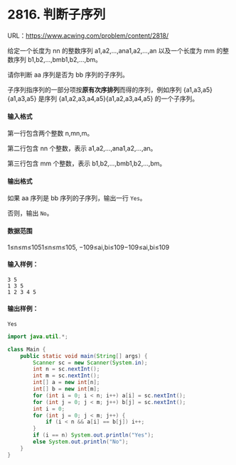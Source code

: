# 2816. 判断子序列

URL：https://www.acwing.com/problem/content/2818/

给定一个长度为 nn 的整数序列 a1,a2,…,ana1,a2,…,an 以及一个长度为 mm 的整数序列 b1,b2,…,bmb1,b2,…,bm。

请你判断 aa 序列是否为 bb 序列的子序列。

子序列指序列的一部分项按**原有次序排列**而得的序列，例如序列 {a1,a3,a5}{a1,a3,a5} 是序列 {a1,a2,a3,a4,a5}{a1,a2,a3,a4,a5} 的一个子序列。

#### 输入格式

第一行包含两个整数 n,mn,m。

第二行包含 nn 个整数，表示 a1,a2,…,ana1,a2,…,an。

第三行包含 mm 个整数，表示 b1,b2,…,bmb1,b2,…,bm。

#### 输出格式

如果 aa 序列是 bb 序列的子序列，输出一行 `Yes`。

否则，输出 `No`。

#### 数据范围

1≤n≤m≤1051≤n≤m≤105,
−109≤ai,bi≤109−109≤ai,bi≤109

#### 输入样例：

```
3 5
1 3 5
1 2 3 4 5
```

#### 输出样例：

```
Yes
```



```java
import java.util.*;

class Main {
    public static void main(String[] args) {
        Scanner sc = new Scanner(System.in);
        int n = sc.nextInt();
        int m = sc.nextInt();
        int[] a = new int[n];
        int[] b = new int[m];
        for (int i = 0; i < n; i++) a[i] = sc.nextInt();
        for (int j = 0; j < m; j++) b[j] = sc.nextInt();
        int i = 0;
        for (int j = 0; j < m; j++) {
            if (i < n && a[i] == b[j]) i++;
        }
        if (i == n) System.out.println("Yes");
        else System.out.println("No");
    }
}
```

